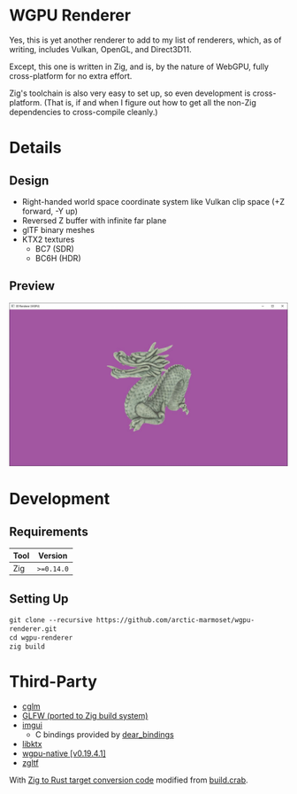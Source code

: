# WGPU Renderer

Yes, this is yet another renderer to add to my list of renderers, which, as of
writing, includes Vulkan, OpenGL, and Direct3D11.

Except, this one is written in Zig, and is, by the nature of WebGPU, fully
cross-platform for no extra effort.

Zig's toolchain is also very easy to set up, so even development is
cross-platform. (That is, if and when I figure out how to get all the non-Zig
dependencies to cross-compile cleanly.)

# Details

## Design

- Right-handed world space coordinate system like Vulkan clip space (+Z forward, -Y up)
- Reversed Z buffer with infinite far plane
- glTF binary meshes
- KTX2 textures
    - BC7 (SDR)
    - BC6H (HDR)

## Preview
![2024-08-31 Stanford Dragon (glTF binary model, KTX2 base texture)](docs/media/2024-08-31_hello_dragon.jpg)

# Development

## Requirements

|Tool|Version    |
|----|-----------|
|Zig |`>=0.14.0`|

## Setting Up

```
git clone --recursive https://github.com/arctic-marmoset/wgpu-renderer.git
cd wgpu-renderer
zig build
```

# Third-Party

- [cglm](https://github.com/recp/cglm)
- [GLFW (ported to Zig build system)](https://github.com/slimsag/glfw)
- [imgui](https://github.com/ocornut/imgui)
    - C bindings provided by [dear_bindings](https://github.com/dearimgui/dear_bindings)
- [libktx](https://github.com/KhronosGroup/KTX-Software)
- [wgpu-native [v0.19.4.1]](https://github.com/gfx-rs/wgpu-native)
- [zgltf](https://github.com/kooparse/zgltf)

With [Zig to Rust target conversion code](extern/wgpu-native/build-src/rust.zig)
modified from [build.crab](https://github.com/akarpovskii/build.crab).
